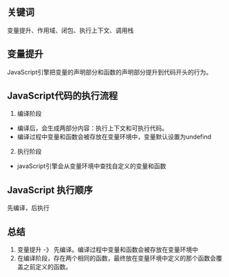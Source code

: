 ## 关键词
变量提升、作用域、闭包、执行上下文、调用栈

## 变量提升
JavaScript引擎把变量的声明部分和函数的声明部分提升到代码开头的行为。

## JavaScript代码的执行流程
1. 编译阶段
  * 编译后，会生成两部分内容：执行上下文和可执行代码。
  * 编译过程中变量和函数会被存放在变量环境中，变量默认设置为undefind
2. 执行阶段
  * javaScript引擎会从变量环境中查找自定义的变量和函数


## JavaScript 执行顺序
先编译，后执行


## 总结
1. 变量提升 -》 先编译。编译过程中变量和函数会被存放在变量环境中
2. 在编译阶段，存在两个相同的函数，最终放在变量环境中定义的那个函数会覆盖之前定义的函数。












